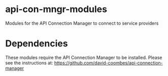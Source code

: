 api-con-mngr-modules
====================

Modules for the API Connection Manager to connect to service providers


Dependencies
============
These modules require the API Connection Manager to be installed.
Please see the instructions at:
https://github.com/david-coombes/api-connection-manager